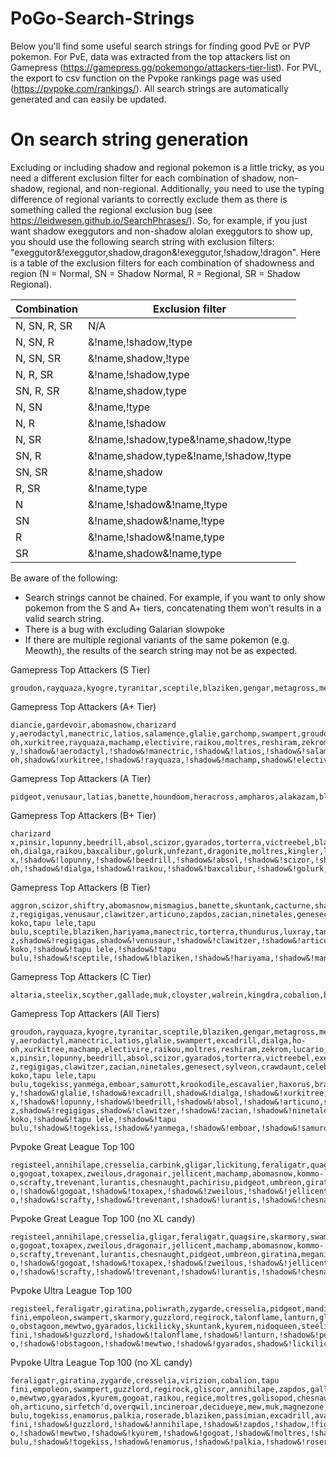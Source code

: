 # PoGo-Search-Strings

Below you'll find some useful search strings for finding good PvE or PVP pokemon. For PvE, data was extracted from the top attackers list on Gamepress (https://gamepress.gg/pokemongo/attackers-tier-list). For PVL, the export to csv function on the Pvpoke rankings page was used (https://pvpoke.com/rankings/). All search strings are automatically generated and can easily be updated.

# On search string generation

Excluding or including shadow and regional pokemon is a little tricky, as you need a different exclusion filter for each combination of shadow, non-shadow, regional, and non-regional. Additionally, you need to use the typing difference of regional variants to correctly exclude them as there is something called the regional exclusion bug (see https://leidwesen.github.io/SearchPhrases/). So, for example, if you just want shadow exeggutors and non-shadow alolan exeggutors to show up, you should use the following search string with exclusion filters: "exeggutor&!exeggutor,shadow,dragon&!exeggutor,!shadow,!dragon". Here is a table of the exclusion filters for each combination of shadowness and region (N = Normal, SN = Shadow Normal, R = Regional, SR = Shadow Regional).

| Combination  | Exclusion filter                       |
|--------------|----------------------------------------|
| N, SN, R, SR | N/A                                    |
| N, SN, R     | &!name,!shadow,!type                   |
| N, SN, SR    | &!name,shadow,!type                    |
| N, R, SR     | &!name,!shadow,type                    |
| SN, R, SR    | &!name,shadow,type                     |
| N, SN        | &!name,!type                           |
| N, R         | &!name,!shadow                         |
| N, SR        | &!name,!shadow,type&!name,shadow,!type |
| SN, R        | &!name,shadow,type&!name,!shadow,!type |
| SN, SR       | &!name,shadow                          |
| R, SR        | &!name,type                            |
| N            | &!name,!shadow&!name,!type             |
| SN           | &!name,shadow&!name,!type              |
| R            | &!name,!shadow&!name,type              |
| SR           | &!name,shadow&!name,type               |

Be aware of the following:
- Search strings cannot be chained. For example, if you want to only show pokemon from the S and A+ tiers, concatenating them won't results in a valid search string.
- There is a bug with excluding Galarian slowpoke
- If there are multiple regional variants of the same pokemon (e.g. Meowth), the results of the search string may not be as expected.

Gamepress Top Attackers (S Tier)
```
groudon,rayquaza,kyogre,tyranitar,sceptile,blaziken,gengar,metagross,mewtwo,salamence,dragonite,garchomp,palkia,kartana,mamoswine,terrakion,chandelure,rhyperior,rampardos&!groudon,!shadow&!rayquaza,!shadow&!kyogre,!shadow&!sceptile,!shadow&!blaziken,!shadow&!gengar,!shadow&!metagross,shadow&!mewtwo,shadow&!salamence,shadow&!dragonite,shadow&!garchomp,shadow&!palkia,!shadow&!kartana,!shadow&!mamoswine,shadow&!terrakion,!shadow&!chandelure,shadow&!rhyperior,shadow&!rampardos,shadow
```

Gamepress Top Attackers (A+ Tier)
```
diancie,gardevoir,abomasnow,charizard y,aerodactyl,manectric,latios,salamence,glalie,garchomp,swampert,groudon,kyogre,excadrill,dialga,ho-oh,xurkitree,rayquaza,machamp,electivire,raikou,moltres,reshiram,zekrom,rhyperior,lucario,darmanitan&!diancie,!shadow&!gardevoir,!shadow&!abomasnow,!shadow&!charizard y,!shadow&!aerodactyl,!shadow&!manectric,!shadow&!latios,!shadow&!salamence,!shadow&!glalie,!shadow&!garchomp,!shadow&!groudon,shadow&!kyogre,shadow&!excadrill,shadow&!dialga,!shadow&!ho-oh,shadow&!xurkitree,!shadow&!rayquaza,!shadow&!machamp,shadow&!electivire,shadow&!raikou,shadow&!moltres,shadow&!moltres,!dark&!reshiram,!shadow&!zekrom,!shadow&!rhyperior,!shadow&!lucario,!shadow&!darmanitan,shadow&!darmanitan,!ice
```

Gamepress Top Attackers (A Tier)
```
pidgeot,venusaur,latias,banette,houndoom,heracross,ampharos,alakazam,blastoise,gengar,gardevoir,tangrowth,hariyama,staraptor,honchkrow,latios,blaziken,sceptile,aerodactyl,entei,zapdos,metagross,weavile,salamence,kyogre,enamorus,groudon,rampardos,garchomp,mamoswine,heatran,darkrai,conkeldurr,giratina,chandelure,hydreigon,volcarona,thundurus,landorus,keldeo,hoopa,yveltal,magnezone,tyranitar,mewtwo&!pidgeot,!shadow&!venusaur,!shadow&!latias,!shadow&!banette,!shadow&!houndoom,!shadow&!heracross,!shadow&!ampharos,!shadow&!alakazam,!shadow&!blastoise,!shadow&!gengar,shadow&!gardevoir,shadow&!tangrowth,shadow&!hariyama,shadow&!staraptor,shadow&!honchkrow,shadow&!latios,shadow&!blaziken,shadow&!sceptile,shadow&!aerodactyl,shadow&!entei,shadow&!zapdos,shadow&!zapdos,!fighting&!metagross,!shadow&!weavile,shadow&!salamence,!shadow&!kyogre,!shadow&!enamorus,!shadow&!groudon,!shadow&!rampardos,!shadow&!garchomp,!shadow&!mamoswine,!shadow&!heatran,!shadow&!darkrai,!shadow&!conkeldurr,!shadow&!giratina,!shadow&!chandelure,!shadow&!hydreigon,!shadow&!volcarona,!shadow&!thundurus,!shadow&!landorus,!shadow&!keldeo,!shadow&!hoopa,!shadow&!yveltal,!shadow&!magnezone,shadow&!tyranitar,!shadow&!mewtwo,!shadow
```

Gamepress Top Attackers (B+ Tier)
```
charizard x,pinsir,lopunny,beedrill,absol,scizor,gyarados,torterra,victreebel,blastoise,exeggutor,articuno,toxicroak,charizard,granbull,manectric,lugia,typhlosion,feraligatr,luxray,golem,infernape,empoleon,alakazam,venusaur,kyurem,vikavolt,breloom,gardevoir,zarude,swampert,pheromosa,nihilego,ho-oh,dialga,raikou,baxcalibur,golurk,unfezant,dragonite,moltres,kingler,latios,palkia,darmanitan,glaceon,landorus,zoroark,gengar,gigalith,shaymin,azelf,electivire,staraptor,chesnaught,tyrantrum,xerneas,magnezone,weavile,honchkrow,roserade,machamp&!charizard x,!shadow&!lopunny,!shadow&!beedrill,!shadow&!absol,!shadow&!scizor,!shadow&!torterra,shadow&!victreebel,shadow&!blastoise,shadow&!exeggutor,shadow&!articuno,shadow&!articuno,!psychic&!toxicroak,shadow&!charizard,shadow&!granbull,shadow&!manectric,shadow&!lugia,shadow&!typhlosion,shadow&!typhlosion,!ghost&!feraligatr,shadow&!luxray,shadow&!golem,shadow&!infernape,shadow&!empoleon,shadow&!alakazam,shadow&!venusaur,shadow&!kyurem,!shadow&!vikavolt,!shadow&!breloom,!shadow&!gardevoir,!shadow&!zarude,!shadow&!swampert,!shadow&!pheromosa,!shadow&!nihilego,!shadow&!ho-oh,!shadow&!dialga,!shadow&!raikou,!shadow&!baxcalibur,!shadow&!golurk,shadow&!unfezant,shadow&!dragonite,!shadow&!moltres,!shadow&!moltres,!dark&!kingler,!shadow&!latios,!shadow&!palkia,!shadow&!darmanitan,!shadow&!glaceon,!shadow&!landorus,!shadow&!zoroark,!shadow&!zoroark,!ghost&!gengar,!shadow&!gigalith,!shadow&!shaymin,!shadow&!azelf,!shadow&!electivire,!shadow&!staraptor,!shadow&!chesnaught,!shadow&!tyrantrum,!shadow&!xerneas,!shadow&!magnezone,!shadow&!weavile,!shadow&!honchkrow,!shadow&!roserade,!shadow&!machamp,!shadow
```

Gamepress Top Attackers (B Tier)
```
aggron,scizor,shiftry,abomasnow,mismagius,banette,skuntank,cacturne,sharpedo,ampharos,magmortar,hippowdon,latias,arcanine,vileplume,flygon,houndoom,porygon-z,regigigas,venusaur,clawitzer,articuno,zapdos,zacian,ninetales,genesect,sylveon,aerodactyl,crawdaunt,feraligatr,granbull,celebi,tapu koko,tapu lele,tapu bulu,sceptile,blaziken,hariyama,manectric,torterra,thundurus,luxray,tangrowth,togekiss,yanmega,golem,emboar,samurott,unfezant,krookodile,escavalier,haxorus,braviary,tornadus&!shiftry,shadow&!abomasnow,shadow&!mismagius,shadow&!banette,shadow&!skuntank,shadow&!cacturne,shadow&!sharpedo,shadow&!ampharos,shadow&!magmortar,shadow&!hippowdon,shadow&!latias,shadow&!arcanine,shadow&!arcanine,!rock&!vileplume,shadow&!flygon,shadow&!houndoom,shadow&!porygon-z,shadow&!regigigas,shadow&!venusaur,!shadow&!clawitzer,!shadow&!articuno,!shadow&!articuno,psychic&!zapdos,!shadow&!zacian,!shadow&!ninetales,shadow&!ninetales,ice&!genesect,!shadow&!sylveon,!shadow&!aerodactyl,!shadow&!crawdaunt,!shadow&!feraligatr,!shadow&!granbull,!shadow&!celebi,!shadow&!tapu koko,!shadow&!tapu lele,!shadow&!tapu bulu,!shadow&!sceptile,!shadow&!blaziken,!shadow&!hariyama,!shadow&!manectric,!shadow&!torterra,!shadow&!thundurus,!shadow&!luxray,!shadow&!tangrowth,!shadow&!togekiss,!shadow&!yanmega,!shadow&!golem,!shadow&!golem,electric&!emboar,!shadow&!samurott,!shadow&!samurott,!dark&!unfezant,!shadow&!krookodile,!shadow&!escavalier,!shadow&!haxorus,!shadow&!braviary,!shadow&!braviary,!psychic&!tornadus,!shadow
```

Gamepress Top Attackers (C Tier)
```
altaria,steelix,scyther,gallade,muk,cloyster,walrein,kingdra,cobalion,bisharp,accelgor,virizion,tornadus,meloetta,eelektross,charizard,greninja,sirfetch'd,delphox,zebstrika,hoopa,braviary,overqwil,drifblim,archeops,simisage,alakazam,incineroar,victreebel,golem,exeggutor,jynx,pinsir,gyarados,jolteon,typhlosion,espeon,entei,lugia,toucannon,victini,lycanroc,lunala,cacturne,banette,jirachi,giratina,infernape,empoleon,raichu,deoxys,pidgeot&!altaria,!shadow&!steelix,!shadow&!scyther,shadow&!muk,shadow&!cloyster,shadow&!walrein,shadow&!kingdra,shadow&!cobalion,!shadow&!bisharp,!shadow&!accelgor,!shadow&!virizion,!shadow&!tornadus,!shadow&!meloetta,!shadow&!eelektross,!shadow&!charizard,!shadow&!greninja,!shadow&!sirfetch'd,!shadow&!delphox,!shadow&!hoopa,!shadow&!braviary,!shadow&!braviary,psychic&!overqwil,!shadow&!drifblim,shadow&!archeops,!shadow&!simisage,!shadow&!alakazam,!shadow&!incineroar,!shadow&!victreebel,!shadow&!golem,!shadow&!golem,!electric&!exeggutor,!shadow&!jynx,!shadow&!pinsir,!shadow&!gyarados,!shadow&!jolteon,!shadow&!typhlosion,!shadow&!typhlosion,!ghost&!espeon,!shadow&!entei,!shadow&!lugia,!shadow&!toucannon,!shadow&!victini,!shadow&!lycanroc,!shadow&!lunala,!shadow&!cacturne,!shadow&!banette,!shadow&!jirachi,!shadow&!giratina,!shadow&!infernape,!shadow&!empoleon,!shadow&!raichu,!shadow&!raichu,psychic&!deoxys,!shadow&!pidgeot,shadow
```

Gamepress Top Attackers (All Tiers)
```
groudon,rayquaza,kyogre,tyranitar,sceptile,blaziken,gengar,metagross,mewtwo,salamence,dragonite,garchomp,palkia,kartana,mamoswine,terrakion,chandelure,rhyperior,rampardos,diancie,gardevoir,abomasnow,charizard y,aerodactyl,manectric,latios,glalie,swampert,excadrill,dialga,ho-oh,xurkitree,machamp,electivire,raikou,moltres,reshiram,zekrom,lucario,darmanitan,pidgeot,venusaur,latias,banette,houndoom,heracross,ampharos,alakazam,blastoise,tangrowth,hariyama,staraptor,honchkrow,entei,zapdos,weavile,enamorus,heatran,darkrai,conkeldurr,giratina,hydreigon,volcarona,thundurus,landorus,keldeo,hoopa,yveltal,magnezone,charizard x,pinsir,lopunny,beedrill,absol,scizor,gyarados,torterra,victreebel,exeggutor,articuno,toxicroak,charizard,granbull,lugia,typhlosion,feraligatr,luxray,golem,infernape,empoleon,kyurem,vikavolt,breloom,zarude,pheromosa,nihilego,baxcalibur,golurk,unfezant,kingler,glaceon,zoroark,gigalith,shaymin,azelf,chesnaught,tyrantrum,xerneas,roserade,aggron,shiftry,mismagius,skuntank,cacturne,sharpedo,magmortar,hippowdon,arcanine,vileplume,flygon,porygon-z,regigigas,clawitzer,zacian,ninetales,genesect,sylveon,crawdaunt,celebi,tapu koko,tapu lele,tapu bulu,togekiss,yanmega,emboar,samurott,krookodile,escavalier,haxorus,braviary,tornadus,altaria,steelix,scyther,gallade,muk,cloyster,walrein,kingdra,cobalion,bisharp,accelgor,virizion,meloetta,eelektross,greninja,sirfetch'd,delphox,zebstrika,overqwil,drifblim,archeops,simisage,incineroar,jynx,jolteon,espeon,toucannon,victini,lycanroc,lunala,jirachi,raichu,deoxys&!rayquaza,!shadow&!palkia,!shadow&!kartana,!shadow&!terrakion,!shadow&!diancie,!shadow&!charizard y,!shadow&!glalie,!shadow&!excadrill,shadow&!dialga,!shadow&!xurkitree,!shadow&!moltres,!dark&!reshiram,!shadow&!zekrom,!shadow&!lucario,!shadow&!darmanitan,!shadow,!ice&!heracross,!shadow&!zapdos,!shadow,!fighting&!enamorus,!shadow&!heatran,!shadow&!darkrai,!shadow&!conkeldurr,!shadow&!giratina,!shadow&!hydreigon,!shadow&!volcarona,!shadow&!thundurus,!shadow&!landorus,!shadow&!keldeo,!shadow&!hoopa,!shadow&!yveltal,!shadow&!charizard x,!shadow&!lopunny,!shadow&!beedrill,!shadow&!absol,!shadow&!articuno,shadow,psychic&!articuno,!shadow,!psychic&!toxicroak,shadow&!typhlosion,!ghost&!kyurem,!shadow&!vikavolt,!shadow&!breloom,!shadow&!zarude,!shadow&!pheromosa,!shadow&!nihilego,!shadow&!baxcalibur,!shadow&!golurk,shadow&!kingler,!shadow&!glaceon,!shadow&!zoroark,!shadow&!zoroark,!ghost&!gigalith,!shadow&!shaymin,!shadow&!azelf,!shadow&!chesnaught,!shadow&!tyrantrum,!shadow&!xerneas,!shadow&!roserade,!shadow&!shiftry,shadow&!mismagius,shadow&!skuntank,shadow&!sharpedo,shadow&!magmortar,shadow&!hippowdon,shadow&!arcanine,shadow&!arcanine,!rock&!vileplume,shadow&!flygon,shadow&!porygon-z,shadow&!regigigas,shadow&!clawitzer,!shadow&!zacian,!shadow&!ninetales,shadow&!ninetales,ice&!genesect,!shadow&!sylveon,!shadow&!crawdaunt,!shadow&!celebi,!shadow&!tapu koko,!shadow&!tapu lele,!shadow&!tapu bulu,!shadow&!togekiss,!shadow&!yanmega,!shadow&!emboar,!shadow&!samurott,!shadow&!samurott,!dark&!krookodile,!shadow&!escavalier,!shadow&!haxorus,!shadow&!braviary,!shadow&!tornadus,!shadow&!altaria,!shadow&!steelix,!shadow&!scyther,shadow&!muk,shadow&!cloyster,shadow&!walrein,shadow&!kingdra,shadow&!cobalion,!shadow&!bisharp,!shadow&!accelgor,!shadow&!virizion,!shadow&!meloetta,!shadow&!eelektross,!shadow&!greninja,!shadow&!sirfetch'd,!shadow&!delphox,!shadow&!overqwil,!shadow&!drifblim,shadow&!archeops,!shadow&!simisage,!shadow&!incineroar,!shadow&!jynx,!shadow&!jolteon,!shadow&!espeon,!shadow&!toucannon,!shadow&!victini,!shadow&!lycanroc,!shadow&!lunala,!shadow&!jirachi,!shadow&!raichu,!shadow&!raichu,psychic&!deoxys,!shadow
```

Pvpoke Great League Top 100
```
registeel,annihilape,cresselia,carbink,gligar,lickitung,feraligatr,quagsire,skarmory,swampert,lanturn,mandibuzz,azumarill,bastiodon,mantine,gallade,guzzlord,clodsire,medicham,stunfisk,whiscash,empoleon,serperior,goodra,pelipper,poliwrath,vigoroth,hakamo-o,gogoat,toxapex,zweilous,dragonair,jellicent,machamp,abomasnow,kommo-o,scrafty,trevenant,lurantis,chesnaught,pachirisu,pidgeot,umbreon,giratina,meganium,deoxys,wobbuffet,hippowdon,charjabug,diggersby,gliscor,hitmontop,golbat,sableye,altaria,venusaur,wigglytuff,arctibax,dragonite,sandslash,tropius,greedent,greninja,ferrothorn,dubwool,cradily,regirock,runerigus,togedemaru,magnezone,politoed,hippopotas,skeledirge,cofagrigus,excadrill,jumpluff,sirfetch'd&!annihilape,!shadow&!cresselia,!shadow&!carbink,!shadow&!lickitung,!shadow&!lanturn,!shadow&!mandibuzz,!shadow&!azumarill,!shadow&!mantine,!shadow&!guzzlord,!shadow&!clodsire,!shadow&!medicham,!shadow&!stunfisk,!shadow&!serperior,!shadow&!goodra,!shadow&!pelipper,!shadow&!vigoroth,!shadow&!hakamo-o,!shadow&!gogoat,!shadow&!toxapex,!shadow&!zweilous,!shadow&!jellicent,!shadow&!abomasnow,shadow&!kommo-o,!shadow&!scrafty,!shadow&!trevenant,!shadow&!lurantis,!shadow&!chesnaught,!shadow&!pachirisu,!shadow&!umbreon,!shadow&!giratina,!shadow&!deoxys,!shadow&!wobbuffet,!shadow&!hippowdon,shadow&!charjabug,!shadow&!diggersby,!shadow&!golbat,shadow&!sableye,!shadow&!altaria,!shadow&!wigglytuff,!shadow&!arctibax,!shadow&!sandslash,ice&!tropius,!shadow&!greedent,!shadow&!greninja,!shadow&!ferrothorn,!shadow&!dubwool,!shadow&!regirock,!shadow&!runerigus,!shadow&!togedemaru,!shadow&!magnezone,shadow&!politoed,shadow&!hippopotas,shadow&!skeledirge,!shadow&!cofagrigus,!shadow&!excadrill,shadow&!jumpluff,shadow&!sirfetch'd,!shadow
```

Pvpoke Great League Top 100 (no XL candy)
```
registeel,annihilape,cresselia,gligar,feraligatr,quagsire,skarmory,swampert,lanturn,mandibuzz,mantine,gallade,guzzlord,clodsire,stunfisk,whiscash,empoleon,serperior,goodra,pelipper,poliwrath,vigoroth,hakamo-o,gogoat,toxapex,zweilous,dragonair,jellicent,machamp,abomasnow,kommo-o,scrafty,trevenant,lurantis,chesnaught,pidgeot,umbreon,giratina,meganium,deoxys,hippowdon,charjabug,gliscor,hitmontop,golbat,altaria,venusaur,wigglytuff,arctibax,dragonite,sandslash,tropius,greedent,greninja,ferrothorn,dubwool,cradily,regirock,runerigus,togedemaru,magnezone,politoed,skeledirge,cofagrigus,excadrill,sirfetch'd,sneasler,talonflame,aurorus,ninetales,obstagoon,walrein,dewgong,flygon,froslass&!annihilape,!shadow&!cresselia,!shadow&!lanturn,!shadow&!mandibuzz,!shadow&!mantine,!shadow&!guzzlord,!shadow&!clodsire,!shadow&!stunfisk,!shadow&!serperior,!shadow&!goodra,!shadow&!pelipper,!shadow&!vigoroth,!shadow&!hakamo-o,!shadow&!gogoat,!shadow&!toxapex,!shadow&!zweilous,!shadow&!jellicent,!shadow&!kommo-o,!shadow&!scrafty,!shadow&!trevenant,!shadow&!lurantis,!shadow&!chesnaught,!shadow&!umbreon,!shadow&!giratina,!shadow&!deoxys,!shadow&!hippowdon,shadow&!charjabug,!shadow&!altaria,!shadow&!wigglytuff,!shadow&!arctibax,!shadow&!sandslash,ice&!tropius,!shadow&!greedent,!shadow&!greninja,!shadow&!ferrothorn,!shadow&!dubwool,!shadow&!regirock,!shadow&!runerigus,!shadow&!togedemaru,!shadow&!politoed,shadow&!skeledirge,!shadow&!cofagrigus,!shadow&!excadrill,shadow&!sirfetch'd,!shadow&!sneasler,shadow&!talonflame,!shadow&!aurorus,!shadow&!ninetales,shadow&!ninetales,ice&!obstagoon,!shadow&!walrein,shadow&!dewgong,!shadow&!flygon,shadow&!froslass,!shadow
```

Pvpoke Ultra League Top 100
```
registeel,feraligatr,giratina,poliwrath,zygarde,cresselia,pidgeot,mandibuzz,virizion,cobalion,tapu fini,empoleon,swampert,skarmory,guzzlord,regirock,talonflame,lanturn,gliscor,pelipper,annihilape,jellicent,zapdos,tentacruel,gallade,deoxys,skeledirge,meganium,staraptor,venusaur,dragonite,goodra,greedent,bellibolt,charizard,walrein,trevenant,buzzwole,dragalge,scrafty,abomasnow,aurorus,florges,stunfisk,serperior,greninja,hitmontop,politoed,bombirdier,machamp,sneasler,toxicroak,ninetales,gengar,blastoise,clefable,cofagrigus,dubwool,hippowdon,kommo-o,obstagoon,mewtwo,gyarados,lickilicky,skuntank,kyurem,nidoqueen,steelix,gogoat,drapion,raikou,regice,runerigus,weezing&!giratina,!shadow&!zygarde,!shadow&!cresselia,!shadow&!mandibuzz,!shadow&!virizion,!shadow&!cobalion,!shadow&!tapu fini,!shadow&!guzzlord,!shadow&!talonflame,!shadow&!lanturn,!shadow&!pelipper,!shadow&!annihilape,!shadow&!jellicent,!shadow&!zapdos,!fighting&!deoxys,!shadow&!skeledirge,!shadow&!staraptor,shadow&!dragonite,shadow&!goodra,!shadow&!greedent,!shadow&!bellibolt,!shadow&!trevenant,!shadow&!buzzwole,!shadow&!dragalge,!shadow&!scrafty,!shadow&!aurorus,!shadow&!florges,!shadow&!stunfisk,!shadow&!serperior,!shadow&!greninja,!shadow&!bombirdier,!shadow&!machamp,shadow&!ninetales,shadow&!ninetales,ice&!blastoise,!shadow&!clefable,!shadow&!cofagrigus,!shadow&!dubwool,!shadow&!kommo-o,!shadow&!obstagoon,!shadow&!mewtwo,!shadow&!gyarados,shadow&!lickilicky,!shadow&!skuntank,shadow&!kyurem,!shadow&!steelix,!shadow&!gogoat,!shadow&!drapion,shadow&!raikou,!shadow&!regice,!shadow&!runerigus,!shadow&!weezing,!shadow&!weezing,fairy
```

Pvpoke Ultra League Top 100 (no XL candy)
```
feraligatr,giratina,zygarde,cresselia,virizion,cobalion,tapu fini,empoleon,swampert,guzzlord,regirock,gliscor,annihilape,zapdos,gallade,skeledirge,staraptor,venusaur,dragonite,goodra,bellibolt,charizard,walrein,buzzwole,aurorus,florges,greninja,machamp,sneasler,gengar,hippowdon,kommo-o,mewtwo,gyarados,kyurem,gogoat,raikou,regice,moltres,golisopod,chesnaught,escavalier,suicune,ho-oh,articuno,sirfetch'd,overqwil,incineroar,decidueye,mew,muk,magnezone,tangrowth,landorus,snorlax,luxray,conkeldurr,genesect,vaporeon,sylveon,tapu bulu,togekiss,enamorus,palkia,roserade,blaziken,passimian,excadrill,avalugg,typhlosion&!giratina,!shadow&!zygarde,!shadow&!cresselia,!shadow&!virizion,!shadow&!cobalion,!shadow&!tapu fini,!shadow&!guzzlord,!shadow&!annihilape,!shadow&!zapdos,!shadow,!fighting&!skeledirge,!shadow&!goodra,!shadow&!bellibolt,!shadow&!buzzwole,!shadow&!aurorus,!shadow&!florges,!shadow&!greninja,!shadow&!kommo-o,!shadow&!mewtwo,!shadow&!kyurem,!shadow&!gogoat,!shadow&!moltres,!shadow&!moltres,dark&!golisopod,!shadow&!chesnaught,!shadow&!escavalier,!shadow&!articuno,!shadow&!articuno,!psychic&!sirfetch'd,!shadow&!overqwil,!shadow&!incineroar,!shadow&!decidueye,!shadow&!decidueye,!fighting&!mew,!shadow&!muk,!dark&!landorus,!shadow&!luxray,shadow&!conkeldurr,!shadow&!genesect,!shadow&!vaporeon,!shadow&!sylveon,!shadow&!tapu bulu,!shadow&!togekiss,!shadow&!enamorus,!shadow&!palkia,!shadow&!roserade,!shadow&!blaziken,shadow&!passimian,!shadow&!excadrill,shadow&!avalugg,!shadow&!avalugg,rock&!typhlosion,!shadow&!typhlosion,!ghost
```

